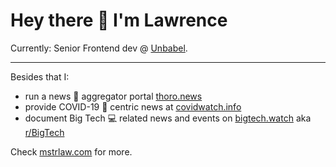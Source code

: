 # Hey there 👋 I'm Lawrence

Currently: Senior Frontend dev @ [Unbabel](https://unbabel.com/).

---
Besides that I:
- run a news 📰 aggregator portal [thoro.news](https://thoro.news)
- provide COVID-19 🦠 centric news at [covidwatch.info](https://covid-watch.netlify.app/)
- document Big Tech 💻 related news and events on [bigtech.watch](http://bigtech.watch/) aka [r/BigTech](https://www.reddit.com/r/BigTech/)

Check [mstrlaw.com](https://mstrlaw.com) for more.
